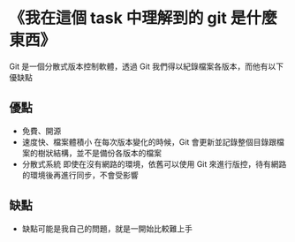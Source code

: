 # 《我在這個 task 中理解到的 git 是什麼東西》


Git 是一個分散式版本控制軟體，透過 Git 我們得以紀錄檔案各版本，而他有以下優缺點

優點
----
* 免費、開源
* 速度快、檔案體積小
      在每次版本變化的時候，Git 會更新並記錄整個目錄跟檔案的樹狀結構，並不是備份各版本的檔案
* 分散式系統
      即使在沒有網路的環境，依舊可以使用 Git 來進行版控，待有網路的環境後再進行同步，不會受影響


缺點
----
* 缺點可能是我自己的問題，就是一開始比較難上手


